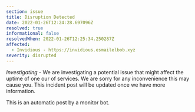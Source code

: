 ```yaml
---
section: issue
title: Disruption Detected
date: 2022-01-26T12:24:28.697096Z
resolved: true
informational: false
resolvedWhen: 2022-01-26T12:25:34.250287Z
affected:
  - Invidious - https://invidious.esmailelbob.xyz
severity: disrupted
---
```

*Investigating* - We are investigating a potential issue that might affect the uptime of one our of services. We are sorry for any inconvenience this may cause you. This incident post will be updated once we have more information.

This is an automatic post by a monitor bot.
        